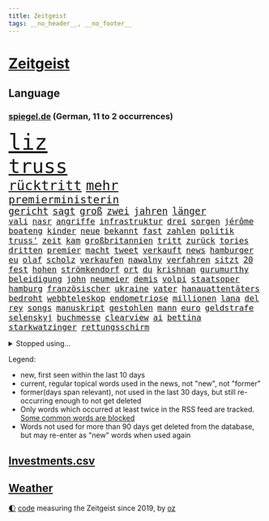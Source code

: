 ```yaml
---
title: Zeitgeist
tags: __no_header__, __no_footer__
---
```


# [Zeitgeist](https://oliz.io/zeitgeist/)

## Language

<h3><a href="https://www.spiegel.de" target="_blank">spiegel.de</a> (German, 11 to 2 occurrences)</h3>
<p style="font-family:monospace">
<span style="font-size:32pt"><a href="news_links.html#liz" class="current">liz</a></span>
<br>
<span style="font-size:29pt"><a href="news_links.html#truss" class="current">truss</a></span>
<br>
<span style="font-size:20pt"><a href="news_links.html#rücktritt" class="current">rücktritt</a></span>
<span style="font-size:20pt"><a href="news_links.html#mehr" class="current">mehr</a></span>
<br>
<span style="font-size:16pt"><a href="news_links.html#premierministerin" class="current">premierministerin</a></span>
<br>
<span style="font-size:14pt"><a href="news_links.html#gericht" class="current">gericht</a></span>
<span style="font-size:14pt"><a href="news_links.html#sagt" class="current">sagt</a></span>
<span style="font-size:14pt"><a href="news_links.html#groß" class="current">groß</a></span>
<span style="font-size:14pt"><a href="news_links.html#zwei" class="current">zwei</a></span>
<span style="font-size:14pt"><a href="news_links.html#jahren" class="current">jahren</a></span>
<span style="font-size:14pt"><a href="news_links.html#länger" class="current">länger</a></span>
<br>
<span style="font-size:12pt"><a href="news_links.html#vali" class="new">vali</a></span>
<span style="font-size:12pt"><a href="news_links.html#nasr" class="new">nasr</a></span>
<span style="font-size:12pt"><a href="news_links.html#angriffe" class="current">angriffe</a></span>
<span style="font-size:12pt"><a href="news_links.html#infrastruktur" class="current">infrastruktur</a></span>
<span style="font-size:12pt"><a href="news_links.html#drei" class="current">drei</a></span>
<span style="font-size:12pt"><a href="news_links.html#sorgen" class="current">sorgen</a></span>
<span style="font-size:12pt"><a href="news_links.html#jérôme" class="new">jérôme</a></span>
<span style="font-size:12pt"><a href="news_links.html#boateng" class="new">boateng</a></span>
<span style="font-size:12pt"><a href="news_links.html#kinder" class="current">kinder</a></span>
<span style="font-size:12pt"><a href="news_links.html#neue" class="current">neue</a></span>
<span style="font-size:12pt"><a href="news_links.html#bekannt" class="current">bekannt</a></span>
<span style="font-size:12pt"><a href="news_links.html#fast" class="current">fast</a></span>
<span style="font-size:12pt"><a href="news_links.html#zahlen" class="current">zahlen</a></span>
<span style="font-size:12pt"><a href="news_links.html#politik" class="current">politik</a></span>
<span style="font-size:12pt"><a href="news_links.html#truss'" class="current">truss'</a></span>
<span style="font-size:12pt"><a href="news_links.html#zeit" class="current">zeit</a></span>
<span style="font-size:12pt"><a href="news_links.html#kam" class="current">kam</a></span>
<span style="font-size:12pt"><a href="news_links.html#großbritannien" class="current">großbritannien</a></span>
<span style="font-size:12pt"><a href="news_links.html#tritt" class="current">tritt</a></span>
<span style="font-size:12pt"><a href="news_links.html#zurück" class="current">zurück</a></span>
<span style="font-size:12pt"><a href="news_links.html#tories" class="current">tories</a></span>
<span style="font-size:12pt"><a href="news_links.html#dritten" class="current">dritten</a></span>
<span style="font-size:12pt"><a href="news_links.html#premier" class="current">premier</a></span>
<span style="font-size:12pt"><a href="news_links.html#macht" class="current">macht</a></span>
<span style="font-size:12pt"><a href="news_links.html#tweet" class="current">tweet</a></span>
<span style="font-size:12pt"><a href="news_links.html#verkauft" class="current">verkauft</a></span>
<span style="font-size:12pt"><a href="news_links.html#news" class="current">news</a></span>
<span style="font-size:12pt"><a href="news_links.html#hamburger" class="current">hamburger</a></span>
<span style="font-size:12pt"><a href="news_links.html#eu" class="current">eu</a></span>
<span style="font-size:12pt"><a href="news_links.html#olaf" class="current">olaf</a></span>
<span style="font-size:12pt"><a href="news_links.html#scholz" class="current">scholz</a></span>
<span style="font-size:12pt"><a href="news_links.html#verkaufen" class="current">verkaufen</a></span>
<span style="font-size:12pt"><a href="news_links.html#nawalny" class="current">nawalny</a></span>
<span style="font-size:12pt"><a href="news_links.html#verfahren" class="current">verfahren</a></span>
<span style="font-size:12pt"><a href="news_links.html#sitzt" class="current">sitzt</a></span>
<span style="font-size:12pt"><a href="news_links.html#20" class="current">20</a></span>
<span style="font-size:12pt"><a href="news_links.html#fest" class="current">fest</a></span>
<span style="font-size:12pt"><a href="news_links.html#hohen" class="current">hohen</a></span>
<span style="font-size:12pt"><a href="news_links.html#strömkendorf" class="new">strömkendorf</a></span>
<span style="font-size:12pt"><a href="news_links.html#ort" class="current">ort</a></span>
<span style="font-size:12pt"><a href="news_links.html#du" class="current">du</a></span>
<span style="font-size:12pt"><a href="news_links.html#krishnan" class="new">krishnan</a></span>
<span style="font-size:12pt"><a href="news_links.html#gurumurthy" class="new">gurumurthy</a></span>
<span style="font-size:12pt"><a href="news_links.html#beleidigung" class="current">beleidigung</a></span>
<span style="font-size:12pt"><a href="news_links.html#john" class="current">john</a></span>
<span style="font-size:12pt"><a href="news_links.html#neumeier" class="new">neumeier</a></span>
<span style="font-size:12pt"><a href="news_links.html#demis" class="new">demis</a></span>
<span style="font-size:12pt"><a href="news_links.html#volpi" class="new">volpi</a></span>
<span style="font-size:12pt"><a href="news_links.html#staatsoper" class="new">staatsoper</a></span>
<span style="font-size:12pt"><a href="news_links.html#hamburg" class="current">hamburg</a></span>
<span style="font-size:12pt"><a href="news_links.html#französischer" class="current">französischer</a></span>
<span style="font-size:12pt"><a href="news_links.html#ukraine" class="current">ukraine</a></span>
<span style="font-size:12pt"><a href="news_links.html#vater" class="current">vater</a></span>
<span style="font-size:12pt"><a href="news_links.html#hanauattentäters" class="new">hanauattentäters</a></span>
<span style="font-size:12pt"><a href="news_links.html#bedroht" class="current">bedroht</a></span>
<span style="font-size:12pt"><a href="news_links.html#webbteleskop" class="current">webbteleskop</a></span>
<span style="font-size:12pt"><a href="news_links.html#endometriose" class="new">endometriose</a></span>
<span style="font-size:12pt"><a href="news_links.html#millionen" class="current">millionen</a></span>
<span style="font-size:12pt"><a href="news_links.html#lana" class="new">lana</a></span>
<span style="font-size:12pt"><a href="news_links.html#del" class="new">del</a></span>
<span style="font-size:12pt"><a href="news_links.html#rey" class="new">rey</a></span>
<span style="font-size:12pt"><a href="news_links.html#songs" class="new">songs</a></span>
<span style="font-size:12pt"><a href="news_links.html#manuskript" class="current">manuskript</a></span>
<span style="font-size:12pt"><a href="news_links.html#gestohlen" class="current">gestohlen</a></span>
<span style="font-size:12pt"><a href="news_links.html#mann" class="current">mann</a></span>
<span style="font-size:12pt"><a href="news_links.html#euro" class="current">euro</a></span>
<span style="font-size:12pt"><a href="news_links.html#geldstrafe" class="current">geldstrafe</a></span>
<span style="font-size:12pt"><a href="news_links.html#selenskyj" class="current">selenskyj</a></span>
<span style="font-size:12pt"><a href="news_links.html#buchmesse" class="new">buchmesse</a></span>
<span style="font-size:12pt"><a href="news_links.html#clearview" class="new">clearview</a></span>
<span style="font-size:12pt"><a href="news_links.html#ai" class="new">ai</a></span>
<span style="font-size:12pt"><a href="news_links.html#bettina" class="current">bettina</a></span>
<span style="font-size:12pt"><a href="news_links.html#starkwatzinger" class="current">starkwatzinger</a></span>
<span style="font-size:12pt"><a href="news_links.html#rettungsschirm" class="current">rettungsschirm</a></span>
</p>
<details>
<summary>Stopped using...</summary>
<p class="former" style="font-size:12pt">
generation(729) kapitän(729) anderes(728) beobachtet(728) besiegt(728) diskussion(728) richtigen(728) sachsenanhalt(728) 2000(727) becker(727) bildern(727) enorm(727) fort(727) persönliche(727) schatten(727) flugzeuge(726) klagen(726) konzerne(726) mainz(726) premierminister(726) rechtsextremismus(726) reform(726) ans(725) asche(725) botschaft(725) demonstriert(725) erfolgreiche(725) hubschrauber(725) insgesamt(725) internationaler(725) investoren(725) name(725) brandenburg(724) hinterher(724) maß(724) paul(724) reichen(724) wehren(724) aufgeben(723) bekanntesten(723) bot(723) eingereicht(723) freien(723) gestoßen(723) höchststand(723) radsport(723) wechseln(723) wünschen(723) zuversicht(723) amsterdam(722) berichte(722) bruder(722) einstigen(722) siegt(722) smith(722) vorstand(722) altes(721) arbeitgeber(721) cartoons(721) coronamaßnahmen(721) entwicklungen(721) julian(721) magdeburg(721) meldete(721) rote(721) schwangere(721) senken(721) verpassen(721) waffe(721) wirkte(721) wolle(721) 130(720) angekommen(720) beschimpft(720) beschließen(720) dringend(720) gemeinden(720) leon(720) löhne(720) premiere(720) staats(720) ton(720) unabhängigkeit(720) verzweifelt(720) weitergegeben(720) aufgrund(719) betroffenen(719) eskalieren(719) forderungen(719) gegenteil(719) lohnt(719) mathias(719) rief(719) sogenannte(719) unterschiede(719) untersuchungen(719) verbieten(719) zusammenarbeit(719) drosten(718) entdeckten(718) gehandelt(718) gesundheitlichen(718) rassistische(718) rettet(718) you(718) befreien(717) day(717) flammen(717) fußballprofi(717) nominiert(717) sprecher(717) stoppte(717) 10000(716) anschließend(716) hunde(716) klagt(716) kontrollieren(716) minderjährige(716) passen(716) positive(716) rainer(716) entscheidenden(715) gewinner(715) historischen(715) homeoffice(715) trainiert(715) wochenlang(715) kostet(714) meister(714) miteinander(714) stoßen(714) zverev(714) ausbau(713) bad(713) härter(713) kryptowährung(713) schulze(713) verlauf(713) weite(713) tennis(712) atem(711) erbe(711) heil(711) historische(711) karte(711) schnitt(711) sehnsucht(711) sichergestellt(711) demokratische(710) pflegekräfte(710) freilassung(709) genehmigung(709) torhüter(709) ereignisse(708) lernt(708) spaß(708) spanische(707) erfunden(706) müsste(706) italienischen(705) kindes(705) betont(704) demokratischen(704) signalisiert(704) auflagen(703) enge(703) februar(703) zogen(703) änderungen(703) erfolgreichsten(702) ringen(702) kabul(700) presse(700) schrecken(699) kate(697) reduzieren(697) top(697) freiwillig(696) großem(696) halbe(696) insolvenz(696) außerhalb(695) hand(695) erstochen(694) saintgermain(694) rang(693) syrer(693) teilnahme(693) startete(692) tisch(691) schwung(690) stress(688) telefonat(688) wirbel(687) jurist(686) zeigten(684) künstliche(683) akten(682) sogenannten(682) wiedergewählt(682) erfolgreichen(679) grünenchefin(679) athletinnen(678) annäherung(674) wasserstoff(668) ungewöhnlichen(666) drohne(664) reihen(664) gewusst(659) betrunkener(658) last(658) zusätzliche(656) ärmelkanal(656) einfache(652) jessica(652) liter(648) londons(642) dankt(638) umbau(626) nationalpark(598) 5000(595) neonazis(594) verlusten(591) fluggesellschaft(582) unzureichend(579) todesursache(573) notstand(572) ausländischen(566) strebt(565) reue(556) zusammengebrochen(556) erteilte(550) abgestürzt(546) fonds(541) 250(536) statistik(523) komme(519) reichtum(519) holz(511) waldbrände(499) ungeimpfte(491) eingeladen(487) gesichtet(484) bezichtigt(479) berge(470) fotografen(469) morgens(463) lebensmitteln(459) liebt(459) kümmern(456) partnerschaft(451) britisches(450) schrumpft(450) britney(448) spears(448) rechtens(444) beides(441) sätze(441) mächtigen(440) wandte(440) venedig(439) vorliegen(433) wellen(426) erweisen(425) gremium(425) höchstwert(423) inszenieren(423) vertretung(423) umkämpften(416) nicole(413) jahrzehnt(410) jenseits(410) expertin(409) löschen(409) erhofft(406) funktionen(406) vorhang(404) plante(400) zurückziehen(400) übertragen(399) moderner(398) gewohnt(397) geleistet(393) inneren(393) agiert(392) world(392) getöteten(386) 115(385) gewandt(384) telefoniert(379) angeschlossen(378) ostdeutschen(376) arten(374) infektionsschutzgesetz(374) boss(370) schränkt(370) abhängigkeit(369) söders(367) worum(367) zürich(364) vermitteln(362) basketballstar(358) siebten(356) gefeuert(355) getötete(353) kälte(350) leise(350) plastikmüll(349) kongo(348) eingefroren(346) shanghai(346) stern(344) bewerten(343) magazin(343) perspektive(343) zeitpunkt(343) ampelparteien(342) benutzt(339) rhein(339) feiertag(332) beschlagnahmte(331) eindringlichen(325) westlicher(321) auge(318) stürzten(316) gestiegene(315) laura(313) beteiligte(312) dutzenden(312) bundesfinanzminister(310) unogeneralsekretär(309) auseinandersetzungen(308) fassen(307) wmteilnahme(305) svenja(304) decken(303) erwiesen(302) explodieren(301) lehrerinnen(301) getreide(300) behält(297) ministerinnen(296) verletzung(295) sportliche(293) unterzeichnen(292) arbeitsminister(290) gottesdienst(290) bestrafen(289) omikronvariante(289) gedenkt(288) möchten(288) riskiert(288) bundesinnenministerin(287) oscars(284) küche(282) ersatz(279) betrachtet(278) transport(277) wahnsinn(277) landwirtschaftsminister(276) langjährigen(271) ricarda(271) juristischen(270) drohte(269) erkrankungen(268) getreten(268) verringern(268) vorzubereiten(268) zahlreicher(268) normalen(267) pelé(267) zweites(267) kriterien(266) passierte(264) ausgeschieden(263) langzeitfolgen(263) abhalten(261) wandern(260) spektakel(259) frauenquote(258) erzbistum(257) getragen(257) erweitern(256) grünem(254) teppich(254) royal(251) handwerk(250) fake(249) afrikanischen(248) braut(248) wiederum(248) trikot(247) filmemacher(245) pekings(245) strände(245) cyberattacken(244) grandslamturnier(243) 49(242) knappes(241) säugling(241) unweit(238) sofortige(236) fisch(235) reichweite(233) transparenz(233) beckham(232) n(231) überraschungen(231) eubehörde(228) iga(228) schlägen(228) we(228) świątek(228) leak(226) 17jährige(225) begleiten(225) silber(225) nizza(224) verhilft(220) neunten(219) gitter(218) jennifer(218) soziologin(218) eukommissionspräsidentin(217) gegendemonstranten(217) initiative(217) torwart(215) drohten(212) arbeitszeit(211) kelly(211) verbrauchern(210) erdöl(207) sicherheitsinteressen(207) ukrainisches(207) lebe(206) geforderten(204) heben(204) instrumentalisiert(204) applaus(203) bevorstehende(203) anpassung(199) brandenburger(199) niedergestochen(199) jahreszeit(198) starkregen(198) ukrainekrieges(198) belgrad(197) typ(197) embargo(195) invasoren(193) bombardierung(192) geschäftsleute(192) beispiele(189) rahmen(186) slowenien(186) trinkwasser(185) begrenzt(183) herrschte(182) verweis(182) aufkommt(181) bezeichnen(180) ergab(180) schweres(180) aufgeführt(179) erfordert(179) kriegsführung(179) abgrund(178) erhalt(178) zwangsarbeit(178) motto(177) basketballer(176) bundeswirtschaftsminister(176) ferraripilot(176) poleposition(176) wall(176) registrierte(175) zusätzlich(175) finanzchef(174) tankrabatts(174) beigelegt(173) erneuter(173) mandat(171) markiert(170) täters(170) butscha(169) energiekonzerne(169) behoben(168) zurückgedrängt(168) bußgeld(167) minen(166) mordprozess(166) toxische(166) aufgefallen(165) besetzen(165) pelosi(164) gärtner(162) menschenhandel(162) billigen(161) joker(161) missglückter(161) morden(161) besuchte(160) großmutter(160) milliardenhöhe(160) taifun(160) jahrhundertflut(159) punks(159) iaea(158) nagelsmann(157) umstände(155) empfinden(154) pogba(154) zollen(154) geladenen(151) mischung(151) übergriffen(151) zentrale(150) 84(149) tennisprofis(149) vorstellt(149) verbliebenen(148) dahin(147) hindernisse(147) schau(147) formal(146) isoliert(145) zusammenkunft(145) ifoinstituts(144) positionieren(144) basketball(141) 58jährigen(140) trennten(140) volksfest(140) demselben(139) ifoumfrage(139) nacheinander(139) bedingung(138) bett(138) billigticket(138) dinner(138) prüfer(138) verhaftungen(138) wirkungslos(138) anhören(137) computer(137) megan(137) rügen(137) öllieferungen(137) 73jährige(136) involviert(136) privathaushalten(136) sylt(136) existenziellen(135) jeanluc(135) militärverwaltung(135) besitzt(134) diskriminiert(134) brennen(133) mexikaner(133) einsatzes(132) einzuschränken(132) heimem(132) klimakatastrophe(131) vollem(131) schiene(130) weltuntergang(130) alcaraz(129) lidl(129) potenzial(129) 80000(128) chefs(128) ermöglicht(128) klimaschädlichen(127) abertausende(126) herrscher(126) hing(126) jabeur(126) ons(126) einreichen(125) ibiza(125) irrweg(125) kenia(125) olympiaaus(124) privatleben(124) thronfolger(123) verfassungsbeschwerde(123) aufsichtsratschef(122) erfinden(122) legalisierung(122) rammte(122) black(121) erdoğans(121) heimspiel(121) konservativer(121) zusammengekommen(121) republikanischer(120) mitarbeitende(119) botschafterin(117) save(117) verbrennungsmotor(117) beirut(116) erhöhtes(116) galten(116) luka(116) vollgas(116) blöße(115) kovač(115) niko(115) ruben(115) sebastián(115) styles(115) henry(114) pakt(114) schimpft(114) schmetterlinge(114) durften(113) einzigen(113) heimliche(113) verfügen(113) bestimmter(112) margot(112) notaufnahme(112) lachen(111) panne(111) senegal(111) 180(110) freibad(110) gleiche(110) tiktokvideos(110) youtube(110) 18jährige(109) neuseelands(109) rückseite(109) achtjähriger(108) christlichen(108) trugen(108) update(108) olympischen(107) unschuld(106) bergung(105) mitgeteilt(105) monza(105) angepasst(104) fotografinnen(104) spahn(104) wal(104) zulassung(104) osnabrück(103) großartige(102) usmedien(102) ankündigungen(101) raketenwerfer(101) stutthof(101) albanien(100) bildungsministerium(100) bär(100) gegenstand(100) internationales(100) kzsekretärin(100) begeht(99) rassismusvorwürfe(99) entgleisung(98) personalmangel(98) plädieren(98) populismus(98) standards(98) transportieren(98) wirtschaftsleistung(98) pflegeheimen(97) vermeintliche(97) zusammenhängt(97) ziellinie(96) zinserhöhungen(96) abschwung(95) geringverdiener(95) profiteure(95) sbahn(95) angelegte(94) dokumentation(94) forever(94) kartellrecht(94) kranken(94) trans(94) british(93) hamm(93) notfalls(93) phantom(93) ungleicher(93) android(92) ausgebeutet(92) endgültige(92) oper(92) personalie(92) überdenken(92) brandkatastrophe(91) bruttoinlandsprodukt(91) geht's(91) heim(91) helmut(91) kfw(91) kohls(91) milliardenlücke(91) portugals(91) umkämpfte(91) verspottet(91) artillerie(90) ba4(90) bleibe(90) kontroversen(90) tribute(90) übergewinne(90) 16jähriger(89) abgaben(89) betrunkenen(89) bären(89) kostete(89) quelle(89) stationen(89) us(89) verpflichtend(89) benziner(88) gouverneure(88) minenräumer(88) staatenbund(88) unzufriedene(88) üppig(88) einleiten(87) gleichauf(87) schwärmt(87) unvorstellbar(87) würdigte(87) ankam(86) ethnische(86) gefechten(86) ligarekord(86) till(86) bundessozialministerium(85) entschuldigen(85) plötzliche(85) verbale(85) comics(84) davis(84) emachtelfinale(84) lapid(84) laufzeitverlängerungen(84) leichnam(84) offenbach(84) treibstoffe(84) vorschreiben(84) kommentatoren(83) matterhorn(83) nichtbinäre(83) segelboot(83) sonntagabend(83) durchsetzbar(82) errichtet(82) mischte(82) mordete(82) nachbarin(82) regenbogen(82) straßburger(82) wiedersehen(82) woody(82) überführung(82) auswirken(81) demonstrant(81) ema(81) louisiana(81) pflaster(81) spreche(81) beharrt(80) bestechung(80) may(80) medizinische(80) strittigen(80) erneuerbarer(79) importverbot(79) schwede(79) usraumfahrtbehörde(79) atomstrom(78) ebikes(78) italiener(78) klärung(78) leichenteile(78) stahl(78) becken(77) diess(77) erwarte(77) flüssiggasterminal(77) katastrophal(77) drängte(76) siedelt(76) vergleicht(76) videospielen(76) 75jährige(75) alleinstehende(75) branchenverband(75) clarence(75) elektrolkw(75) solches(75) taxonomie(75) verharmlosung(75) wache(75) angehoben(74) documentaskandal(74) fpö(74) kostspielig(74) ladenbesitzerin(74) oleksandr(74) baubranche(73) gletscherbruch(73) münden(73) schrumpfenden(73) korn(72) kürzungen(72) anheuern(71) begünstigen(71) challenge(71) knast(71) winterwm(71) 62jähriger(70) aussteigen(70) dauerhafte(70) elyas(70) gab's(70) gefangener(70) gehenden(70) israelisches(70) klimafreundlich(70) m'barek(70) marktmacht(70) motorradfahrer(70) spielberg(70) vorjahreszeitraum(70) brennstoffzelle(69) damien(69) erdatmosphäre(69) gefängnissen(69) gesprächsbereit(69) heizkosten(69) hollywoods(69) rezessionsgefahr(69) schottlands(69) staatseinstieg(69) filmten(68) gegriffen(68) lautes(68) tribut(68) äußerst(68) minutiös(67) selfie(67) tarifvertrag(67) atmen(66) prekären(66) spiegelreporterin(66) umweltverbände(66) intendant(65) residenz(65) verweigerte(65) wagte(65) weltspitze(65) eisberg(64) energiefirmen(64) hansa(64) leidenschaftlich(64) regensburg(64) 40jährige(63) 69euroticket(63) coole(63) erstaunliche(63) ken(63) klimaklage(63) machtverlust(63) senatsverwaltung(63) gedenkstätte(62) militärischem(62) parteifreunde(62) schwarzmarkt(62) videospiel(62) virginia(62) waffensysteme(62) bundeskabinett(61) gabrielle(61) gange(61) subventionen(61) trauerfeierlichkeiten(61) blake(60) raumtemperatur(60) rekordinflation(60) spruch(60) stritt(60) alijew(59) erzürnt(59) sportboot(59) weltweiter(59) ätzt(59) 187(58) children(58) solch(58) besuchern(57) diana(57) durchzusetzen(57) hannah(57) heidenheim(57) schalten(57) terminen(57) waldbränden(57) abläufe(56) bürgergeld(56) gasnotstand(56) jahn(56) sicherheitsvorkehrungen(56) zugticket(56) axt(55) bürgergelds(55) klimaerwärmung(55) späteren(55) stränden(55) tvjournalist(55) 2005(54) herstellen(54) quatsch(54) rückzugsort(54) usdemokratin(54) durchs(53) nominierten(53) peloton(53) 1993(52) 89(52) emhalbfinale(52) kulturen(52) seinerseits(52) sportwagen(52) wogen(52) wolkenkratzer(52) arbeitsalltag(51) beseitigt(51) eberl(51) johann(51) kabinettssitzung(51) vorkriegsniveau(51) überschuss(51) anstehen(50) bach(50) betragen(50) einladung(50) kinderlähmung(50) lebenden(50) lebenserwartung(50) meeren(50) spektakulärer(50) vorlauf(50) dringender(49) gemüter(49) kriminalpolizei(49) linda(49) synthetische(49) progression(48) ritt(48) schnappt(48) späße(48) taipeh(48) tsv(48) geschwindigkeit(47) harsche(47) klassische(47) rundfunk(47) terminal(47) ulrike(47) belohnung(46) einschreiten(46) events(46) heutige(46) katastrophenalarm(46) klimabilanz(46) kostenexplosion(46) verletzter(46) wohlstands(46) einstimmig(45) elefanten(45) gestank(45) grab(45) tipp(45) tänzerinnen(45) usrepräsentantenhauses(45) usspitzenpolitikerin(45) 112(44) darauffolgenden(44) kindergeld(44) pflegekräften(44) vorgängerregierung(44) co2ausstoß(43) coronaabschottung(43) flow(43) jordan(43) kernkraft(43) minderjährigen(43) täuschen(43) beigesetzt(42) betzenberg(42) rundfunks(42) spiegelcartoonisten(42) spitzenklub(42) tagelangen(42) turm(42) verkleinern(42) block(41) heche(41) peru(41) torschützen(41) 48jähriger(40) beatrice(40) blackouts(40) energiequelle(40) gordon(40) klappen(40) masche(40) nachbarländern(40) regisseure(40) sensationell(40) tarife(40) tauchten(40) vorigen(40) durchgemacht(39) gorman(39) grundlegend(39) größeres(39) überrollen(39) hoffnungslos(38) intensiver(38) medium(38) parteichefs(38) sicherer(38) stechen(38) supertalent(38) toronto(38) zeitbombe(38) neutraler(37) schulsenator(37) tennisolympiasieger(37) weiterreichen(37) abfälle(36) bestimmtes(36) blutige(36) empfindlich(36) katerstimmung(36) kernkraftwerk(36) schafherde(36) abendessen(35) bezieher(35) eismassen(35) eriwan(35) europameisterschaften(35) kickl(35) tabellenführung(35) verkehrsverbund(35) bundesarbeitsgericht(34) reaktor(34) wunderkind(34) zugspitze(34) überfällig(34) armeniens(33) definiert(33) erforscht(33) sicherung(33) thematisiert(33) weitaus(33) ablehnung(32) montenegro(32) regulärer(32) reiten(32) transporte(32) verstöße(32) vertrieben(32) 440(31) auszählung(31) berechnet(31) berlinfriedrichshain(31) deckelung(31) entstehen(31) pflegte(31) staudamm(31) archäologen(30) bundesbank(30) koffern(30) lou(30) schiefgehen(30) schwieg(30) straßenbahn(30) beauftragten(29) behindert(29) bonus(29) füller(29) erforderlich(28) hinein(28) repariert(28) spieltagen(28) vermeintlichen(28) wessen(28) wüstefeld(28) klaute(27) prinzen(27) schäfer(27) var(27) bostoner(26) nationalhymne(26) veränderte(26) dauerregen(25) rätseln(25) talente(25) vorfahrt(25) achte(24) entmachtung(24) faszinierende(24) fristverlängerung(24) giovanni(24) helsinki(24) ortstermin(24) preisgekrönte(24) anmutenden(23) dunkle(23) folgekosten(23) maurer(23) mitsotakis(23) backhaus(22) bösewicht(22) finanzspritzen(22) fristlos(22) krebserkrankungen(22) missen(22) monieren(22) südinsel(22) unterzahl(22) verbündeter(22) 45jährige(21) heimsieg(21) montenegros(21) rostocker(21) schwestern(21) amanda(20) konten(20) nordosten(20) astronaut(19) basketballem(19) bildungsangebote(19) ehre(19) einzelzeitfahren(19) erkannten(19) grünenspitze(19) vergangenes(19) afghanisches(18) auftragsbestand(18) dončić(18) ergänzen(18) erinnerungskultur(18) forcieren(18) gelber(18) hinweisgeber(18) music(18) selbstvertrauen(18) sportvorstand(18) transportern(18) tweets(18) wartete(18) äthiopischen(18) dean(17) nutzern(17) umverteilen(17) verständigen(17) zugehen(17) abwasser(16) aufgeflammt(16) crystal(16) itzehoe(16) nervig(16) rügt(16) verschwörungstheorien(16) zugzwang(16) bangkok(15) behinderter(15) bewusstlos(15) brandenburgs(15) ertrank(15) kommunalpolitiker(15) orientiert(15) verliebt(15) weltberühmt(15) charlbi(14) erfindet(14) europäisches(14) francisco(14) kremlnähe(14) sadness(14) triangle(14) anwesende(13) freigeist(13) informatik(13) italienischer(13) mittelschicht(13) reserve(13) stadtfest(13) ukrainepolitik(13) branchen(12) gebühren(12) niedersächsisches(12) pflichtfach(12) siedlungen(12) babylon(11) befreiten(11) isolationshaft(11) königs(11) leyens(11) nachgebaut(11) rühren(11) verbindlich(11)
</p>
</details>
<p>Legend:
<ul>
<li><span class="new">new</span>, first seen within the last 10 days</li>
<li><span class="current">current</span>, regular topical words used in the news, not "new", not "former"</li>
<li><span class="former">former(days span relevant)</span>, not used in the last 30 days, but still re-occurring enough to not get deleted</li>
<li>Only words which occurred at least twice in the RSS feed are tracked. <a href="language/filters.py">Some common words are blocked</a></li>
<li>Words not used for more than 90 days get deleted from the database, but may re-enter as "new" words when used again</li>
</ul>
</p>

## [Investments](investments.html)[.csv](investments.csv)

## [Weather](weather.html)

<footer>
<a href="javascript:toggleTheme()" class="nav">🌓</a>
<a href="https://github.com/ooz/zeitgeist">code</a> measuring the Zeitgeist since 2019, by <a href="https://oliz.io">oz</a>
</footer>
